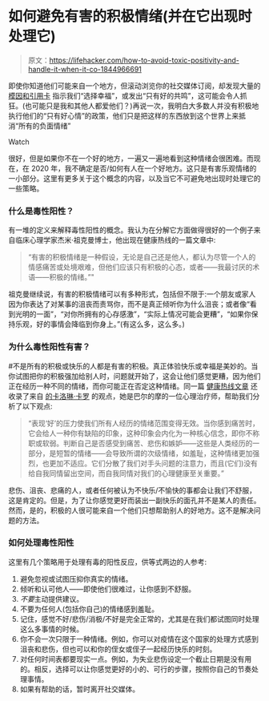 # 如何避免有害的积极情绪(并在它出现时处理它)

> 原文：<https://lifehacker.com/how-to-avoid-toxic-positivity-and-handle-it-when-it-co-1844966691>

即使你知道他们可能来自一个地方，但滚动浏览你的社交媒体订阅，却发现大量的 [模因和引用卡](https://www.google.com/search?sxsrf=ALeKk00BXkLDQZAtwj8sGMZzW7MvxTm0mQ:1599339834571&source=univ&tbm=isch&q=good+vibes+quotes&sa=X&ved=2ahUKEwjhtduV9dLrAhUtmXIEHapUCUsQsAR6BAgKEAE&biw=1420&bih=733) 指示我们“选择幸福”，或发出“只有好的共鸣”，这可能会令人抓狂。(也可能只是我和其他人都爱他们？)再说一次，我明白大多数人并没有积极地执行他们的“只有好心情”的政策，他们只是把这样的东西放到这个世界上来抵消“所有的负面情绪”

Watch

很好，但是如果你不在一个好的地方，一遍又一遍地看到这种情绪会很困难。而现在，在 2020 年，我不确定是否/如何有人在一个好地方。这只是有害乐观情绪的一小部分。这里有更多关于这个概念的内容，以及当它不可避免地出现时处理它的一些策略。

### 什么是毒性阳性？

有一堆的定义来解释毒性阳性的概念。我认为在分解它方面做得很好的一个例子来自临床心理学家杰米·祖克曼博士，他出现在健康热线的一篇文章中:

> “有害的积极情绪是一种假设，无论是自己还是他人，都认为尽管一个人的情感痛苦或处境艰难，但他们应该只有积极的心态，或者——我最讨厌的术语——积极的情绪。”"

祖克曼继续说，有害的积极情绪可以有多种形式，包括但不限于:一个朋友或家人因为你表达了对某事的沮丧而责骂你，而不是真正倾听你为什么沮丧；或者像“看到光明的一面”，“对你所拥有的心存感激”，“实际上情况可能会更糟”，“如果你保持乐观，好的事情会降临到你身上。”(有这么多，这么多。)

### 为什么毒性阳性有害？

#不是所有的积极或快乐的人都是有害的积极。真正体验快乐或幸福是美妙的。当你试图把你的积极强加给别人时，问题就开始了，这会让他们感觉更糟，因为他们正在经历一种不同的情绪，而你可能正在否定这种情绪。同一篇 [健康热线文章](https://www.healthline.com/health/mental-health/toxic-positivity-during-the-pandemic#What-is-toxic-positivity?) 还收录了来自 [的卡洛琳·卡罗](http://www.karollcounseling.com) 的观点，她是巴尔的摩的一位心理治疗师，帮助我们分析了以下观点:

> “表现‘好’的压力使我们所有人经历的情绪范围变得无效。当你感到痛苦时，它会给人一种你有缺陷的印象，这种印象会内化为一种核心信念，即你不称职或软弱。判断自己是否感受到痛苦、悲伤和嫉妒——这些是人类经历的一部分，是短暂的情绪——会导致所谓的次级情绪，如羞耻，这种情绪更加强烈，也更加不适应。它们分散了我们对手头问题的注意力，而且(它们)没有给自我同情留出空间，而自我同情对我们的心理健康至关重要。”

悲伤、沮丧、悲痛的人，或者任何被认为不快乐/不愉快的事都会让我们不舒服，这是肯定的。但是，为了让你感觉更好而装出一副快乐的面孔并不是某人的责任。然而，是的，积极的人很可能来自一个他们只想帮助别人的好地方。这不是解决问题的方法。

### 如何处理毒性阳性

这里有几个策略用于处理有毒的阳性反应，供等式两边的人参考:

1.  避免忽视或试图压抑你真实的情绪。
2.  倾听和认可他人——即使他们很难过，让你感到不舒服。
3.  *不要*主动提供建议。
4.  不要为任何人(包括你自己)的情绪感到羞耻。
5.  记住，感觉不好/悲伤/消极/不好是完全正常的，尤其是在我们都试图同时处理这么多事情的时候。
6.  你不会一次只限于一种情绪。例如，你可以对疫情在这个国家的处理方式感到沮丧和悲伤，但也可以和你的侄女或侄子一起经历快乐的时刻。
7.  对任何时间表都要现实一点。例如，为失业悲伤设定一个截止日期是没有用的。相反，选择可以让你感觉更好的小的、可行的步骤，按照你自己的节奏处理事情。
8.  如果有帮助的话，暂时离开社交媒体。